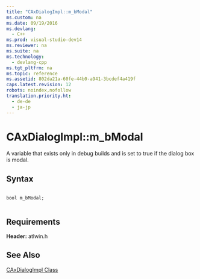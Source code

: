 ```yaml
---
title: "CAxDialogImpl::m_bModal"
ms.custom: na
ms.date: 09/19/2016
ms.devlang: 
  - C++
ms.prod: visual-studio-dev14
ms.reviewer: na
ms.suite: na
ms.technology: 
  - devlang-cpp
ms.tgt_pltfrm: na
ms.topic: reference
ms.assetid: 802da21a-60fe-44b0-a941-3bcdef4a419f
caps.latest.revision: 12
robots: noindex,nofollow
translation.priority.ht: 
  - de-de
  - ja-jp
---
```

# CAxDialogImpl::m_bModal
A variable that exists only in debug builds and is set to true if the dialog box is modal.  
  
## Syntax  
  
```  
  
bool m_bModal;  
  
```  
  
## Requirements  
 **Header:** atlwin.h  
  
## See Also  
 [CAxDialogImpl Class](../vs140/CAxDialogImpl-Class.md)